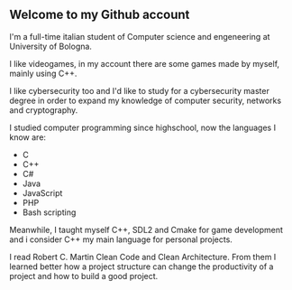 ## Welcome to my Github account

I'm a full-time italian student of Computer science and engeneering at University of Bologna.

I like videogames, in my account there are some games made by myself, mainly using C++.

I like cybersecurity too and I'd like to study for a cybersecurity master degree in order to expand my knowledge of computer security, networks and cryptography.

I studied computer programming since highschool, now the languages I know are:
* C
* C++
* C#
* Java
* JavaScript
* PHP
* Bash scripting

Meanwhile, I taught myself C++, SDL2 and Cmake for game development and i consider C++ my main language for personal projects.

I read Robert C. Martin Clean Code and Clean Architecture. From them I learned better how a project structure can change the productivity of a project and how to build a good project.
